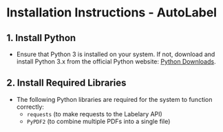 # Installation Instructions - AutoLabel

## 1. Install Python
   - Ensure that Python 3 is installed on your system. If not, download and install Python 3.x from the official Python website: [Python Downloads](https://www.python.org/downloads/).

## 2. Install Required Libraries
   - The following Python libraries are required for the system to function correctly:
     - `requests` (to make requests to the Labelary API)
     - `PyPDF2` (to combine multiple PDFs into a single file)
